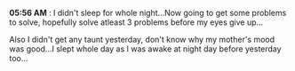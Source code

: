 **05:56 AM** : I didn't sleep for whole night...Now going to get some problems to solve, hopefully solve atleast 3 problems before my eyes give up...

Also I didn't get any taunt yesterday, don't know why my mother's mood was good...I slept whole day as I was awake at night day before yesterday too...